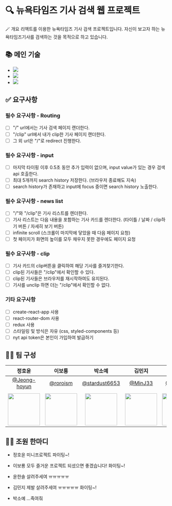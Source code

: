 # 🔍 뉴욕타임즈 기사 검색 웹 프로젝트

🪄 개요
리액트를 이용한 뉴욕타임즈 기사 검색 프로젝트입니다.
자신이 보고자 하는 뉴욕타임즈기사를 검색하는 것을 목적으로 하고 있습니다.

## 📚 메인 기술

- <img src="https://img.shields.io/badge/html5-E34F26?style=for-the-badge&logo=html5&logoColor=white">
- <img src="https://img.shields.io/badge/javascript-F7DF1E?style=for-the-badge&logo=javascript&logoColor=black">
- <img src="https://img.shields.io/badge/react-61DAFB?style=for-the-badge&logo=react&logoColor=black">

## ✅ 요구사항

### 필수 요구사항 - Routing

- [ ] "/" url에서는 기사 검색 페이지 랜더한다.
- [ ] "/clip" url에서 내가 clip한 기사 페이지 랜더한다.
- [ ] 그 외 url은 "/"로 redirect 진행한다.

### 필수 요구사항 - input

- [ ] 마지막 타이핑 이후 0.5초 동안 추가 입력이 없으며, input value가 있는 경우 검색 api 호출한다.
- [ ] 최대 5개까지 search history 저장한다. (브라우저 종료해도 지속)
- [ ] search history가 존재하고 input에 focus 중이면 search history 노출한다.

### 필수 요구사항 - news list

- [ ] "/"와 "/clip"은 기사 리스트를 렌더한다.
- [ ] 기사 리스트는 다음 내용을 포함하는 기사 카드를 렌더한다. (타이틀 / 날짜 / clip하기 버튼 / 자세히 보기 버튼)
- [ ] infinite scroll (스크롤이 마지막에 닿았을 때 다음 페이지 요청)
- [ ] 첫 페이지가 화면의 높이를 모두 채우지 못한 경우에도 페이지 요청

### 필수 요구사항 - clip

- [ ] 기사 카드의 clip버튼을 클릭하여 해당 기사를 즐겨찾기한다.
- [ ] clip된 기사들은 "/clip"에서 확인할 수 있다.
- [ ] clip된 기사들은 브라우저를 재시작하여도 유지된다.
- [ ] 기사를 unclip 하면 더는 "/clip"에서 확인할 수 없다.

### 기타 요구사항

- [ ] create-react-app 사용
- [ ] react-router-dom 사용
- [ ] redux 사용
- [ ] 스타일링 및 방식은 자유 (css, styled-components 등)
- [ ] nyt api token은 본인이 가입하여 발급하기

## 🤼‍♀️ 팀 구성

|                                  정호윤                                   |                                이보룡                                 |                                   박소예                                   |                                김민지                                |                                 윤한솔                                 |
| :-----------------------------------------------------------------------: | :-------------------------------------------------------------------: | :------------------------------------------------------------------------: | :------------------------------------------------------------------: | :--------------------------------------------------------------------: |
|              [@Jeong-hoyun](https://github.com/Jeong-hoyun)               |                [@roroism](https://github.com/roroism)                 |              [@stardust6653](https://github.com/stardust6653)              |                 [@MinJ33](https://github.com/MinJ33)                 |                [@1sol2sol](https://github.com/1sol2sol)                |
|                                                                           |
| <img src="https://avatars.githubusercontent.com/Jeong-hoyun" width="100"> | <img src="https://avatars.githubusercontent.com/roroism" width="100"> | <img src="https://avatars.githubusercontent.com/stardust6653" width="100"> | <img src="https://avatars.githubusercontent.com/MinJ33" width="100"> | <img src="https://avatars.githubusercontent.com/1sol2sol" width="100"> |

## 🤼‍♀️ 조원 한마디

- 정호윤 미니프로젝트 파이팅~!

- 이보룡 모두 즐거운 프로젝트 되셨으면 좋겠습니다! 화이팅~!

- 윤한솔 살려주세여 ㅠㅠㅠㅠㅠ

- 김민지 제발 살려주세여 ㅠㅠㅠㅠㅠ 화이팅~!

- 박소예 ...죽여줘

